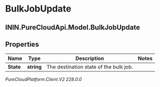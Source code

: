 # BulkJobUpdate

## ININ.PureCloudApi.Model.BulkJobUpdate

## Properties

|Name | Type | Description | Notes|
|------------ | ------------- | ------------- | -------------|
| **State** | **string** | The destination state of the bulk job. | |



_PureCloudPlatform.Client.V2 228.0.0_
